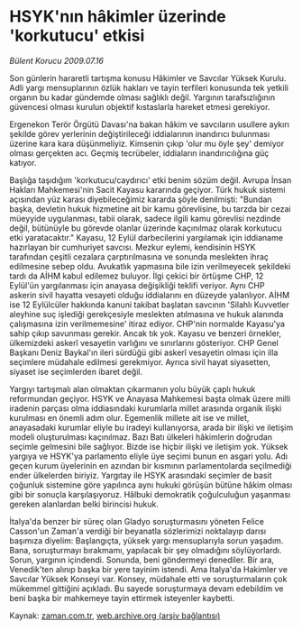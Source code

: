 # HSYK'nın hâkimler üzerinde 'korkutucu' etkisi

*Bülent Korucu 2009.07.16*

<tr><td class="metin" colspan="2" style="padding-top: 20px; padding-left: 5px; padding-right: 10px;">Son günlerin hararetli tartışma konusu Hâkimler ve Savcılar Yüksek Kurulu. Adli yargı mensuplarının özlük hakları ve tayin terfileri konusunda tek yetkili organın bu kadar gündemde olması sağlıklı değil. Yargının tarafsızlığının güvencesi olması  kurulun objektif kıstaslarla hareket etmesi gerekiyor.</td></tr><tr><td class="metin" colspan="2" style="padding-top: 20px; padding-left: 5px; padding-right: 10px;"><p>Ergenekon Terör Örgütü Davası'na bakan hâkim ve savcıların usullere aykırı şekilde görev yerlerinin değiştirileceği iddialarının inandırıcı bulunması üzerine kara kara düşünmeliyiz. Kimsenin çıkıp 'olur mu öyle şey' demiyor olması gerçekten acı. Geçmiş tecrübeler, iddiaların inandırıcılığına güç katıyor.
<p>Başlığa taşıdığım 'korkutucu/caydırıcı' etki benim sözüm değil. Avrupa İnsan Hakları Mahkemesi'nin Sacit Kayasu kararında geçiyor. Türk hukuk sistemi açısından yüz karası diyebileceğimiz kararda şöyle denilmişti: "Bundan başka, devletin hukuk hizmetine ait bir kamu görevlisine, bu tarzda bir cezai müeyyide uygulanması, tabii olarak, sadece ilgili kamu görevlisi nezdinde değil, bütünüyle bu görevde olanlar üzerinde kaçınılmaz olarak korkutucu etki yaratacaktır." Kayasu, 12 Eylül darbecilerini yargılamak için iddianame hazırlayan bir cumhuriyet savcısı. Mezkur eylemi, kendisinin HSYK tarafından çeşitli cezalara çarptırılmasına ve sonunda meslekten ihraç edilmesine sebep oldu. Avukatlık yapmasına bile izin verilmeyecek şekildeki tardı da AİHM kabul edilemez buluyor. İlgi çekici bir örtüşme CHP, 12 Eylül'ün yargılanması için anayasa değişikliği teklifi veriyor. Aynı CHP askerin sivil hayatta vesayeti olduğu iddialarını en düzeyde yalanlıyor. AİHM ise 12 Eylülcüler hakkında kanuni takibat başlatan savcının 'Silahlı Kuvvetler aleyhine suç işlediği gerekçesiyle meslekten atılmasına ve hukuk alanında çalışmasına izin verilmemesine' itiraz ediyor. CHP'nin normalde Kayasu'ya sahip çıkıp savunması gerekir. Ancak tık yok. Kayasu ve benzeri örnekler, ülkemizdeki askerî vesayetin varlığını ve sınırlarını gösteriyor. CHP Genel Başkanı Deniz Baykal'ın ileri sürdüğü gibi askerî vesayetin olması için illa seçimlere müdahale edilmesi gerekmiyor. Ayrıca sivil hayat siyasetten, siyaset ise seçimlerden ibaret değil.
<p>Yargıyı tartışmalı alan olmaktan çıkarmanın yolu büyük çaplı hukuk reformundan geçiyor. HSYK ve Anayasa Mahkemesi başta olmak üzere milli iradenin parçası olma iddiasındaki kurumlarla millet arasında organik ilişki kurulması en önemli adım olur. Egemenlik millete ait ise ve millet, anayasadaki kurumlar eliyle bu iradeyi kullanıyorsa, arada bir ilişki ve iletişim modeli oluşturulması kaçınılmaz. Bazı Batı ülkeleri hâkimlerin doğrudan seçimle gelmesini bile sağlıyor. Bizde ise hiçbir ilişki ve iletişim yok. Yüksek yargıya ve HSYK'ya parlamento eliyle üye seçimi bunun en asgari yolu. Adı geçen kurum üyelerinin en azından bir kısmının parlamentolarda seçilmediği ender ülkelerden biriyiz. Yargıtay ile HSYK arasındaki seçimler de basit çoğunluk sistemine göre yapılınca aynı hukuki görüşün bütüne hâkim olması gibi bir sonuçla karşılaşıyoruz. Hâlbuki demokratik çoğulculuğun yaşanması gereken alanlardan belki birincisi hukuk. 
<p>İtalya'da benzer bir süreç olan Gladyo soruşturmasını yöneten Felice Casson'un Zaman'a verdiği bir beyanatla sözlerimizi noktalayıp darısı başımıza diyelim: Başlangıçta, yüksek yargı mensuplarıyla sorun yaşadım. Bana, soruşturmayı bırakmamı, yapılacak bir şey olmadığını söylüyorlardı. Sorun, yargının içindendi. Sonunda, beni göndermeyi denediler. Bir ara, Venedik'ten alınıp başka bir yere tayinim istendi. Ama İtalya'da Hakimler ve Savcılar Yüksek Konseyi var. Konsey, müdahale etti ve soruşturmaların çok mükemmel gittiğini açıkladı. Bu sayede soruşturmaya devam edebildim ve beni başka bir mahkemeye tayin ettirmek isteyenler kaybetti. <br/></p></p></p></p></td></tr>

Kaynak: [zaman.com.tr](http://zaman.com.tr/yazar.do?yazino=869866), [web.archive.org (arşiv bağlantısı)](http://web.archive.org/web/20090831053329/http://www.zaman.com.tr:80/yazar.do?yazino=869866)

